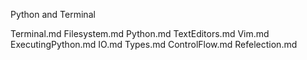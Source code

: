 Python and Terminal

Terminal.md
Filesystem.md
Python.md
TextEditors.md
Vim.md
ExecutingPython.md
IO.md
Types.md
ControlFlow.md
Refelection.md
